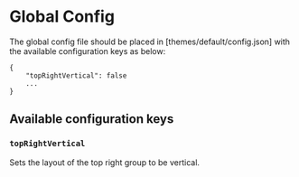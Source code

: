 # Global Config

The global config file should be placed in [themes/default/config.json] with the available configuration keys as below:

```
{
    "topRightVertical": false
    ...
}
```

## Available configuration keys

### `topRightVertical`
Sets the layout of the top right group to be vertical.

